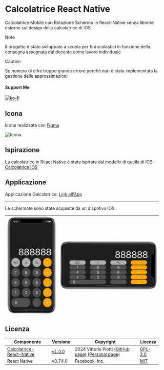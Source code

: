 # Calcolatrice React Native

Calcolatrice Mobile con Rotazione Schermo in React-Native senza librerie esterne sul design della calcolatrice di IOS

> [!NOTE]
> Il progetto è stato sviluppato a scuola per fini scolastici in funzione della consegna assegnata dal docente come lavoro individuale



> [!CAUTION]
> Se numero di cifre troppo grande errore perchè non è stata implementata la gestione delle approssimazioni

#### Support Me


[![ko-fi](https://ko-fi.com/img/githubbutton_sm.svg)](https://ko-fi.com/P5P012BC8U)

## Icona

 Icona realizzata con [Figma](https://www.figma.com/)   

<img src="https://github.com/vittorioPiotti/Calcolatrice-React-Native/blob/main/icon.png" alt="Icona" width="100"/>

## Ispirazione

La calcolatrice in React Native è stata ispirata dal modello di quella di IOS: [Calcolatrice IOS](https://apps.apple.com/it/app/calcolatrice/id1069511488)


## Applicazione

Applicazione Galcolatrice: [Link all'App](https://h7mfqc.csb.app/Calcolatrice)

---

Le schermate sono state acquisite da un dispotivo IOS 


| <img src="https://github.com/vittorioPiotti/Calcolatrice-React-Native/blob/main/vertical.png" alt="Icona" width="300"/> | <img src="https://github.com/vittorioPiotti/Calcolatrice-React-Native/blob/main/horizontal.png" alt="Icona" width="600"/>|
 ------------ | ------------ |

 


## Licenza

| Componente             | Versione | Copyright            | Licenza                                                                                          |
|------------------------|----------|----------------------|--------------------------------------------------------------------------------------------------|
| [Calcolatrice-React-Native](https://github.com/vittorioPiotti/Calculator-App-ReactNative)| [v1.0.0](https://github.com/vittorioPiotti/Calculator-App-ReactNative/releases/tag/1.0.0)   | 2024 Vittorio Piotti [(GitHub page)](https://github.com/vittorioPiotti) [(Personal page)](https://vittoriopiotti.altervista.org/) | [GPL-3.0 ](https://github.com/vittorioPiotti/Calcolatrice-React-Native/blob/main/LICENSE.md) |
| React Native           | v0.74.0  | Facebook, Inc.       | [MIT ](https://github.com/facebook/react-native/blob/main/LICENSE)                         |









